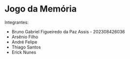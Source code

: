 # Jogo da Memória

Integrantes:
- Bruno Gabriel Figueiredo da Paz Assis - 202308426036
- Arsênio Filho
- André Felipe
- Thiago Santos
- Erick Nunes
